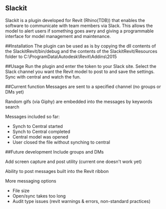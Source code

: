 ## Slackit
Slackit is a plugin developed for Revit (Rhino(TDB)) that enables the software to communicate with team members via Slack. This allows the model to alert users if something goes awry and giving a programmable interface for model management and maintenance. 

##Installation
The plugin can be used as is by copying the dll contents of the SlackitRevit/bin/debug and the contents of the SlackitRevit/Resources folder to C:\ProgramData\Autodesk\Revit\Addins\2015 

##Usage
Run the plugin and enter the token to your Slack site. Select the Slack channel you want the Revit model to post to and save the settings. Sync with central and watch the fun. 

##Current function
Messages are sent to a specified channel (no groups or DMs yet)

Random gifs (via Giphy) are embedded into the messages by keywords search

Messages included so far:
* Synch to Central started
* Synch to Central completed
* Central model was opened
* User closed the file without synching to central

##Future development
Include groups and DMs

Add screen capture and post utility (current one doesn't work yet)

Ability to post messages built into the Revit ribbon

More messaging options 
  * File size
  * Open/sync takes too long
  * Audit type issues (revit warnings & errors, non-standard practices)
